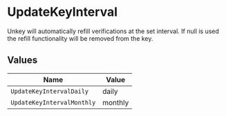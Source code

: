 # UpdateKeyInterval

Unkey will automatically refill verifications at the set interval. If null is used the refill functionality will be removed from the key.


## Values

| Name                       | Value                      |
| -------------------------- | -------------------------- |
| `UpdateKeyIntervalDaily`   | daily                      |
| `UpdateKeyIntervalMonthly` | monthly                    |